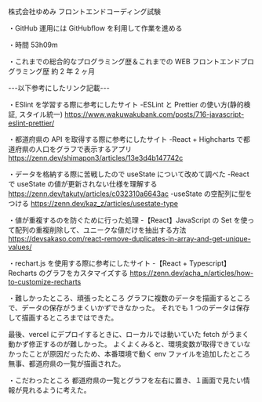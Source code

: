 株式会社ゆめみ
フロントエンドコーディング試験

・GitHub 運用には GitHubflow を利用して作業を進める

・時間
53h09m

・これまでの総合的なプログラミング歴＆これまでの WEB フロントエンドプログラミング歴
約 2 年 2 ヶ月

---以下参考にしたリンク記載---

・ESlint を学習する際に参考にしたサイト
-ESLint と Prettier の使い方(静的検証, スタイル統一)
https://www.wakuwakubank.com/posts/716-javascript-eslint-prettier/

・都道府県の API を取得する際に参考にしたサイト
-React + Highcharts で都道府県の人口をグラフで表示するアプリ
https://zenn.dev/shimapon3/articles/13e3d4b147742c

・データを格納する際に苦戦したので useState について改めて調べた
-React で useState の値が更新されない仕様を理解する
https://zenn.dev/takuty/articles/c032310a6643ac
-useState の空配列に型をつける
https://zenn.dev/kaz_z/articles/usestate-type

・値が重複するのを防ぐために行った処理 -【React】JavaScript の Set を使って配列の重複削除して、ユニークな値だけを抽出する方法
https://devsakaso.com/react-remove-duplicates-in-array-and-get-unique-values/

・rechart.js を使用する際に参考にしたサイト -【React + Typescript】Recharts のグラフをカスタマイズする
https://zenn.dev/acha_n/articles/how-to-customize-recharts

・難しかったところ、頑張ったところ
グラフに複数のデータを描画するところで、データの保存がうまくいかずできなかった。
それでも 1 つのデータは保存して描画するところまではできた。

最後、vercel にデプロイするときに、ローカルでは動いていた fetch がうまく動かず修正するのが難しかった。
よくよくみると、環境変数が取得できていなかったことが原因だったため、本番環境で動く env ファイルを追加したところ
無事、都道府県の一覧が描画された。

・こだわったところ
都道府県の一覧とグラフを左右に置き、１画面で見たい情報が見れるように考えた。
